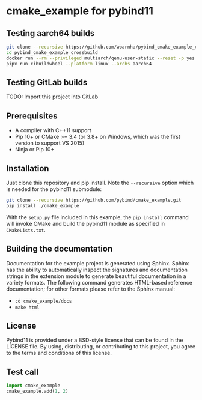 # cmake_example for pybind11

## Testing aarch64 builds

```bash
git clone --recursive https://github.com/wbarnha/pybind_cmake_example_crossbuild
cd pybind_cmake_example_crossbuild
docker run --rm --privileged multiarch/qemu-user-static --reset -p yes
pipx run cibuildwheel --platform linux --archs aarch64
```

## Testing GitLab builds
TODO: Import this project into GitLab

## Prerequisites

* A compiler with C++11 support
* Pip 10+ or CMake >= 3.4 (or 3.8+ on Windows, which was the first version to support VS 2015)
* Ninja or Pip 10+


## Installation

Just clone this repository and pip install. Note the `--recursive` option which is
needed for the pybind11 submodule:

```bash
git clone --recursive https://github.com/pybind/cmake_example.git
pip install ./cmake_example
```

With the `setup.py` file included in this example, the `pip install` command will
invoke CMake and build the pybind11 module as specified in `CMakeLists.txt`.



## Building the documentation

Documentation for the example project is generated using Sphinx. Sphinx has the
ability to automatically inspect the signatures and documentation strings in
the extension module to generate beautiful documentation in a variety formats.
The following command generates HTML-based reference documentation; for other
formats please refer to the Sphinx manual:

 - `cd cmake_example/docs`
 - `make html`


## License

Pybind11 is provided under a BSD-style license that can be found in the LICENSE
file. By using, distributing, or contributing to this project, you agree to the
terms and conditions of this license.


## Test call

```python
import cmake_example
cmake_example.add(1, 2)
```

[`cibuildwheel`]:          https://cibuildwheel.readthedocs.io
[FAQ]: http://pybind11.rtfd.io/en/latest/faq.html#working-with-ancient-visual-studio-2009-builds-on-windows
[vs2015_runtime]: https://www.microsoft.com/en-us/download/details.aspx?id=48145
[scikit-build]: https://scikit-build.readthedocs.io/en/latest/
